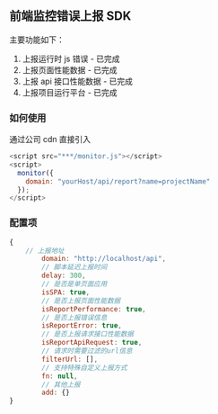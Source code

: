 ## 前端监控错误上报 SDK

主要功能如下：

1. 上报运行时 js 错误 - 已完成
2. 上报页面性能数据 - 已完成
3. 上报 api 接口性能数据 - 已完成
4. 上报项目运行平台 - 已完成

### 如何使用

通过公司 cdn 直接引入

```js
<script src="***/monitor.js"></script>
<script>
  monitor({
    domain: "yourHost/api/report?name=projectName"
  });
</script>
```

### 配置项

```js
{
  	// 上报地址
		domain: "http://localhost/api",
		// 脚本延迟上报时间
		delay: 300,
		// 是否是单页面应用
		isSPA: true,
		// 是否上报页面性能数据
		isReportPerformance: true,
		// 是否上报错误信息
		isReportError: true,
		// 是否上报请求接口性能数据
		isReportApiRequest: true,
		// 请求时需要过滤的url信息
		filterUrl: [],
		// 支持特殊自定义上报方式
		fn: null,
		// 其他上报
		add: {}
}

```
